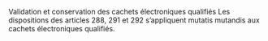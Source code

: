 Validation et conservation des cachets électroniques qualifiés
Les dispositions des articles 288, 291 et 292 s’appliquent mutatis mutandis aux cachets électroniques qualifiés.